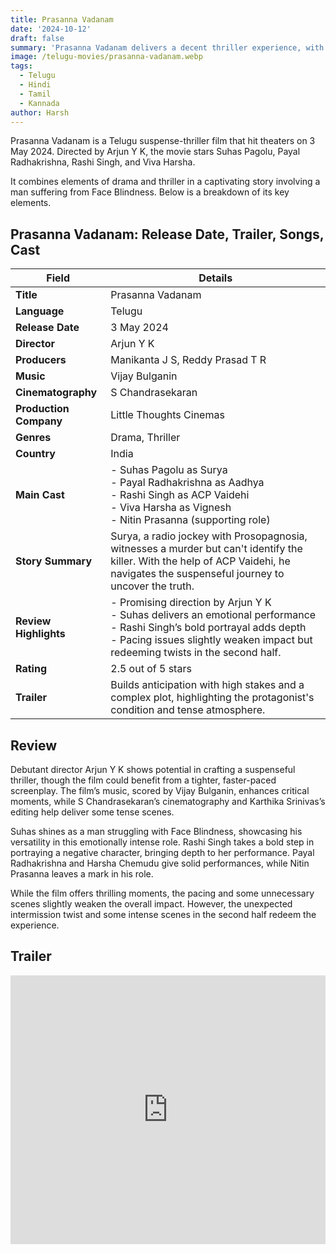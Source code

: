 ```yaml
---
title: Prasanna Vadanam
date: '2024-10-12'
draft: false
summary: 'Prasanna Vadanam delivers a decent thriller experience, with standout performances by Suhas and Rashi Singh.'
image: /telugu-movies/prasanna-vadanam.webp
tags:
  - Telugu
  - Hindi
  - Tamil
  - Kannada
author: Harsh
---
```


Prasanna Vadanam is a Telugu suspense-thriller film that hit theaters on 3 May 2024. Directed by Arjun Y K, the movie stars Suhas Pagolu, Payal Radhakrishna, Rashi Singh, and Viva Harsha.

It combines elements of drama and thriller in a captivating story involving a man suffering from Face Blindness. Below is a breakdown of its key elements.

## Prasanna Vadanam: Release Date, Trailer, Songs, Cast

| **Field**               | **Details**                                                                                                                                                       |
|-------------------------|-------------------------------------------------------------------------------------------------------------------------------------------------------------------|
| **Title**               | Prasanna Vadanam                                                                                                                                               |
| **Language**            | Telugu                                                                                                                                                           |
| **Release Date**        | 3 May 2024                                                                                                                                                      |
| **Director**            | Arjun Y K                                                                                                                                                       |
| **Producers**           | Manikanta J S, Reddy Prasad T R                                                                                                                                 |
| **Music**               | Vijay Bulganin                                                                                                                                                  |
| **Cinematography**      | S Chandrasekaran                                                                                                                                               |
| **Production Company**  | Little Thoughts Cinemas                                                                                                                                       |
| **Genres**              | Drama, Thriller                                                                                                                                                 |
| **Country**             | India                                                                                                                                                            |
| **Main Cast**           | - Suhas Pagolu as Surya<br>- Payal Radhakrishna as Aadhya<br>- Rashi Singh as ACP Vaidehi<br>- Viva Harsha as Vignesh<br>- Nitin Prasanna (supporting role)    |
| **Story Summary**       | Surya, a radio jockey with Prosopagnosia, witnesses a murder but can't identify the killer. With the help of ACP Vaidehi, he navigates the suspenseful journey to uncover the truth. |
| **Review Highlights**   | - Promising direction by Arjun Y K<br>- Suhas delivers an emotional performance<br>- Rashi Singh’s bold portrayal adds depth<br>- Pacing issues slightly weaken impact but redeeming twists in the second half. |
| **Rating**              | 2.5 out of 5 stars                                                                                                                                             |
| **Trailer**             | Builds anticipation with high stakes and a complex plot, highlighting the protagonist's condition and tense atmosphere.                                         |

## Review

Debutant director Arjun Y K shows potential in crafting a suspenseful thriller, though the film could benefit from a tighter, faster-paced screenplay. The film’s music, scored by Vijay Bulganin, enhances critical moments, while S Chandrasekaran’s cinematography and Karthika Srinivas’s editing help deliver some tense scenes.

Suhas shines as a man struggling with Face Blindness, showcasing his versatility in this emotionally intense role. Rashi Singh takes a bold step in portraying a negative character, bringing depth to her performance. Payal Radhakrishna and Harsha Chemudu give solid performances, while Nitin Prasanna leaves a mark in his role.

While the film offers thrilling moments, the pacing and some unnecessary scenes slightly weaken the overall impact. However, the unexpected intermission twist and some intense scenes in the second half redeem the experience.

## Trailer

<iframe width="100%" height="430" src="https://www.youtube.com/embed/jtRXzOKr9jM?si=L_e5_zaRQ48JFfDs" frameborder="0" allow="accelerometer; autoplay; clipboard-write; encrypted-media; gyroscope; picture-in-picture; web-share" referrerpolicy="strict-origin-when-cross-origin" allowfullscreen></iframe>